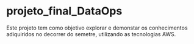 # projeto_final_DataOps

Este projeto tem como objetivo explorar e demonstar os conhecimentos adiquiridos no decorrer do semetre, utilizando as tecnologias AWS. 
